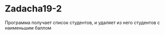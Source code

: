 # Zadacha19-2
Программа получает список студентов, и удаляет из него студентов с наименьшим баллом 

